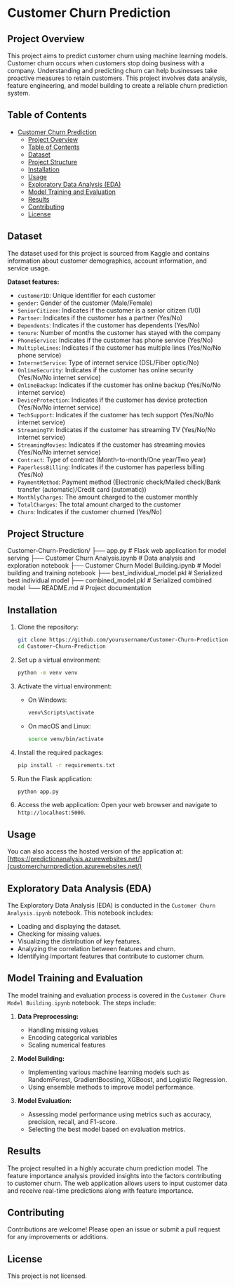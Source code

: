 ﻿# Customer Churn Prediction

## Project Overview

This project aims to predict customer churn using machine learning models. Customer churn occurs when customers stop doing business with a company. Understanding and predicting churn can help businesses take proactive measures to retain customers. This project involves data analysis, feature engineering, and model building to create a reliable churn prediction system.

## Table of Contents

- [Customer Churn Prediction](#customer-churn-prediction)
  - [Project Overview](#project-overview)
  - [Table of Contents](#table-of-contents)
  - [Dataset](#dataset)
  - [Project Structure](#project-structure)
  - [Installation](#installation)
  - [Usage](#usage)
  - [Exploratory Data Analysis (EDA)](#exploratory-data-analysis-eda)
  - [Model Training and Evaluation](#model-training-and-evaluation)
  - [Results](#results)
  - [Contributing](#contributing)
  - [License](#license)

## Dataset

The dataset used for this project is sourced from Kaggle and contains information about customer demographics, account information, and service usage.

**Dataset features:**

- `customerID`: Unique identifier for each customer
- `gender`: Gender of the customer (Male/Female)
- `SeniorCitizen`: Indicates if the customer is a senior citizen (1/0)
- `Partner`: Indicates if the customer has a partner (Yes/No)
- `Dependents`: Indicates if the customer has dependents (Yes/No)
- `tenure`: Number of months the customer has stayed with the company
- `PhoneService`: Indicates if the customer has phone service (Yes/No)
- `MultipleLines`: Indicates if the customer has multiple lines (Yes/No/No phone service)
- `InternetService`: Type of internet service (DSL/Fiber optic/No)
- `OnlineSecurity`: Indicates if the customer has online security (Yes/No/No internet service)
- `OnlineBackup`: Indicates if the customer has online backup (Yes/No/No internet service)
- `DeviceProtection`: Indicates if the customer has device protection (Yes/No/No internet service)
- `TechSupport`: Indicates if the customer has tech support (Yes/No/No internet service)
- `StreamingTV`: Indicates if the customer has streaming TV (Yes/No/No internet service)
- `StreamingMovies`: Indicates if the customer has streaming movies (Yes/No/No internet service)
- `Contract`: Type of contract (Month-to-month/One year/Two year)
- `PaperlessBilling`: Indicates if the customer has paperless billing (Yes/No)
- `PaymentMethod`: Payment method (Electronic check/Mailed check/Bank transfer (automatic)/Credit card (automatic))
- `MonthlyCharges`: The amount charged to the customer monthly
- `TotalCharges`: The total amount charged to the customer
- `Churn`: Indicates if the customer churned (Yes/No)

## Project Structure

Customer-Churn-Prediction/
├── app.py # Flask web application for model serving
├── Customer Churn Analysis.ipynb # Data analysis and exploration notebook
├── Customer Churn Model Building.ipynb # Model building and training notebook
├── best_individual_model.pkl # Serialized best individual model
├── combined_model.pkl # Serialized combined model
└── README.md # Project documentation

## Installation

1. Clone the repository:

   ```sh
   git clone https://github.com/yourusername/Customer-Churn-Prediction.git
   cd Customer-Churn-Prediction
   ```

2. Set up a virtual environment:

   ```sh
   python -m venv venv
   ```

3. Activate the virtual environment:

   - On Windows:
     ```sh
     venv\Scripts\activate
     ```
   - On macOS and Linux:
     ```sh
     source venv/bin/activate
     ```

4. Install the required packages:

   ```sh
   pip install -r requirements.txt
   ```

5. Run the Flask application:

   ```sh
   python app.py
   ```

6. Access the web application:
   Open your web browser and navigate to `http://localhost:5000`.

## Usage

You can also access the hosted version of the application at:
[https://predictionanalysis.azurewebsites.net/](customerchurnprediction.azurewebsites.net/)

## Exploratory Data Analysis (EDA)

The Exploratory Data Analysis (EDA) is conducted in the `Customer Churn Analysis.ipynb` notebook. This notebook includes:

- Loading and displaying the dataset.
- Checking for missing values.
- Visualizing the distribution of key features.
- Analyzing the correlation between features and churn.
- Identifying important features that contribute to customer churn.

## Model Training and Evaluation

The model training and evaluation process is covered in the `Customer Churn Model Building.ipynb` notebook. The steps include:

1. **Data Preprocessing:**

   - Handling missing values
   - Encoding categorical variables
   - Scaling numerical features

2. **Model Building:**

   - Implementing various machine learning models such as RandomForest, GradientBoosting, XGBoost, and Logistic Regression.
   - Using ensemble methods to improve model performance.

3. **Model Evaluation:**
   - Assessing model performance using metrics such as accuracy, precision, recall, and F1-score.
   - Selecting the best model based on evaluation metrics.

## Results

The project resulted in a highly accurate churn prediction model. The feature importance analysis provided insights into the factors contributing to customer churn. The web application allows users to input customer data and receive real-time predictions along with feature importance.

## Contributing

Contributions are welcome! Please open an issue or submit a pull request for any improvements or additions.

## License

This project is not licensed.
